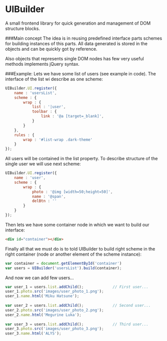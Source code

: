 # UIBuilder

A small frontend library for quick generation and management of 
DOM structure blocks.

###Main concept
The idea is in reusing predefined interface parts schemes for building 
instances of this parts. All data generated is stored in the objects and 
can be quickly got by reference. 

Also objects that represents single DOM nodes has few very useful methods
implements jQuery syntax.


###Example:
Lets we have some list of users (see example in code).
The interface of the list wi describe as one scheme:

```js
UIBuilder.UI.register({
    name : 'usersList',
    scheme : {
        wrap : {
            list : '|user',
            toolbar : {
                link : '@a [target=_blank]',
            }
        }
    },
    rules : {
        wrap : '#list-wrap .dark-theme'
    }
});
```

All users will be contained in the list property.
To describe structure of the single user we will use next scheme:

```js
UIBuilder.UI.register({
    name : 'user',
    scheme : {
        wrap : {
            photo : '@img [width=50;height=50]',
            name : '@span',
            delBtn : ''
        }
    }
});
```

Then lets we have some container node in which we want to build our interface:
```html
<div id="container"></div>
```

Finally all that we must do is to told UIBuilder 
to build right scheme in the right container (node or another element of the scheme instance):
```js
var container = document.getElementById('container')
var users = UIBuilder('usersList').build(container);
```
And now we can add few users...
```js
var user_1 = users.list.addChild();             // First user...
user_1.photo.src('images/user_photo_1.png');
user_1.name.html('Miku Hatsune');
 
var user_2 = users.list.addChild();             // Second user...
user_2.photo.src('images/user_photo_2.png');
user_2.name.html('Megurine Luka');
 
var user_3 = users.list.addChild();             // Third user...
user_3.photo.src('images/user_photo_3.png');
user_3.name.html('ALYS');
```
